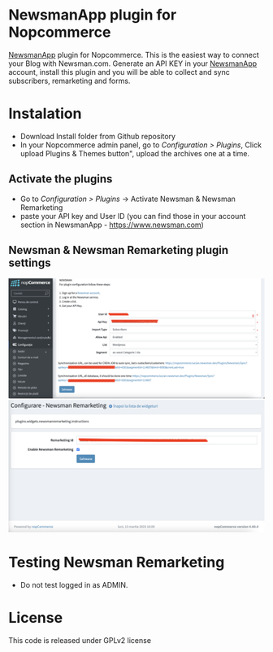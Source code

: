 # NewsmanApp plugin for Nopcommerce
[NewsmanApp](https://www.newsman.com) plugin for Nopcommerce. This is the easiest way to connect your Blog with Newsman.com. Generate an API KEY in your [NewsmanApp](https://www.newsman.com) account, install this plugin and you will be able to collect and sync subscribers, remarketing and forms. 

# Instalation

- Download Install folder from Github repository
- In your Nopcommerce admin panel, go to *Configuration > Plugins*, Click upload Plugins & Themes button", upload the archives one at a time.

## Activate the plugins
- Go to *Configuration > Plugins* -> Activate Newsman & Newsman Remarketing
- paste your API key and User ID (you can find those in your account section in NewsmanApp - https://www.newsman.com)

## Newsman & Newsman Remarketing plugin settings
![image](https://github.com/Newsman/nopCommerce-NewsMAN/blob/main/Assets/newsman.png)
![image](https://github.com/Newsman/nopCommerce-NewsMAN/blob/main/Assets/newsmanremarketing.png)

# Testing Newsman Remarketing

- Do not test logged in as ADMIN.

# License

This code is released under GPLv2 license
